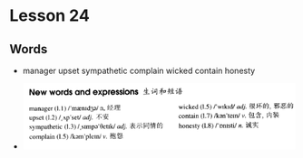 # Lesson 24

## Words

- manager upset sympathetic complain wicked contain honesty

- ![Words](../../../Images/Part2/03/words-24.png)
